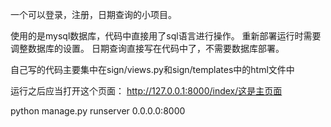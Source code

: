 一个可以登录，注册，日期查询的小项目。

使用的是mysql数据库，代码中直接用了sql语言进行操作。
重新部署运行时需要调整数据库的设置。
日期查询直接写在代码中了，不需要数据库部署。

自己写的代码主要集中在sign/views.py和sign/templates中的html文件中

运行之后应当打开这个页面：	http://127.0.0.1:8000/index/这是主页面

python manage.py runserver 0.0.0.0:8000